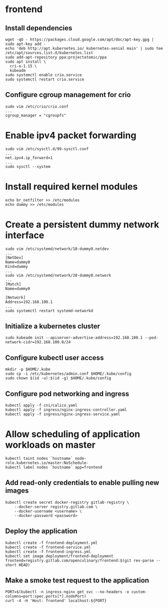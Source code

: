 # frontend

## Install dependencies

```
wget -qO - https://packages.cloud.google.com/apt/doc/apt-key.gpg | sudo apt-key add -
echo 'deb http://apt.kubernetes.io/ kubernetes-xenial main' | sudo tee /etc/apt/sources.list.d/kubernetes.list
sudo add-apt-repository ppa:projectatomic/ppa
sudo apt install \
  cri-o-1.15 \
  kubeadm
sudo systemctl enable crio.service
sudo systemctl restart crio.service
```

## Configure cgroup management for crio
```
sudo vim /etc/crio/crio.conf
...
cgroup_manager = "cgroupfs"
```

# Enable ipv4 packet forwarding
```
sudo vim /etc/sysctl.d/99-sysctl.conf
...
net.ipv4.ip_forward=1
...
sudo sysctl --system
```

# Install required kernel modules
```
echo br_netfilter >> /etc/modules
echo dummy >> /etc/modules
```

# Create a persistent dummy network interface
```
sudo vim /etc/systemd/network/10-dummy0.netdev
...
[NetDev]
Name=dummy0
Kind=dummy
...
sudo vim /etc/systemd/network/20-dummy0.network
...
[Match]
Name=dummy0

[Network]
Address=192.168.100.1
...
sudo systemctl restart systemd-networkd
```

## Initialize a kubernetes cluster
```
sudo kubeadm init --apiserver-advertise-address=192.168.100.1 --pod-network-cidr=192.168.100.0/24
```

## Configure kubectl user access
```
mkdir -p $HOME/.kube
sudo cp -i /etc/kubernetes/admin.conf $HOME/.kube/config
sudo chown $(id -u):$(id -g) $HOME/.kube/config
```

## Configure pod networking and ingress
```
kubectl apply -f cni/calico.yaml
kubectl apply -f ingress/nginx-ingress-controller.yaml
kubectl apply -f ingress/nginx-ingress-service.yaml
```

# Allow scheduling of application workloads on master
```
kubectl taint nodes `hostname` node-role.kubernetes.io/master:NoSchedule-
kubectl label nodes `hostname` app=frontend
```

## Add read-only credentials to enable pulling new images
```
kubectl create secret docker-registry gitlab-registry \
    --docker-server registry.gitlab.com \
    --docker-username <username> \
    --docker-password <password>
```

## Deploy the application
```
kubectl create -f frontend-deployment.yml
kubectl create -f frontend-service.yml
kubectl create -f frontend-ingress.yml
kubectl set image deployment/frontend-deployment frontend=registry.gitlab.com/openculinary/frontend:$(git rev-parse --short HEAD)
```

## Make a smoke test request to the application
```
PORT=$(kubectl -n ingress-nginx get svc --no-headers -o custom-columns=port:spec.ports[*].nodePort)
curl -4 -H 'Host: frontend' localhost:${PORT}
```
